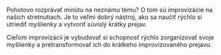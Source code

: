 Pohotovo rozprávať minútu na neznámu tému? O tom sú improvizácie na našich stretnutiach. Je to veľmi dobrý nástroj, ako sa naučiť rýchlo si utriediť myšlienky a vytvoriť súvislý krátky prejav.

Cieľom improvizácií je vybudovať si schopnosť rýchlo zorganizovať svoje myšlienky a pretransformovať ich do krátkeho improvizovaného prejavu.
